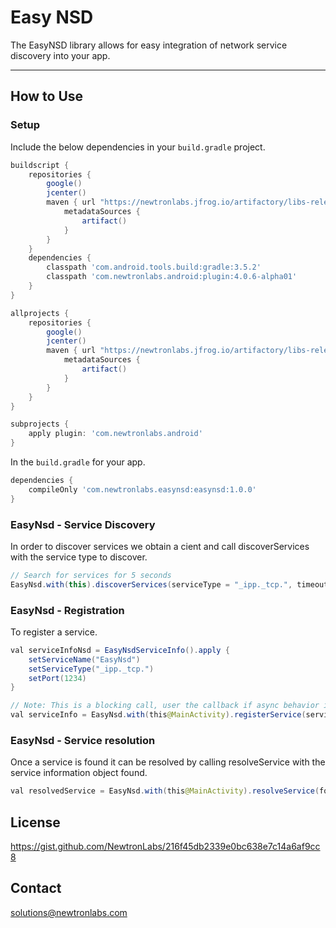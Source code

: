 # Easy NSD

The EasyNSD library allows for easy integration of network service discovery into your app. 

----


## How to Use 

### Setup

Include the below dependencies in your `build.gradle` project.

```gradle
buildscript {
    repositories {
        google()
        jcenter()
        maven { url "https://newtronlabs.jfrog.io/artifactory/libs-release-local"
            metadataSources {
                artifact()
            }
        }
    }
    dependencies {
        classpath 'com.android.tools.build:gradle:3.5.2'
        classpath 'com.newtronlabs.android:plugin:4.0.6-alpha01'
    }
}

allprojects {
    repositories {
        google()
        jcenter()
        maven { url "https://newtronlabs.jfrog.io/artifactory/libs-release-local"
            metadataSources {
                artifact()
            }
        }
    }
}

subprojects {
    apply plugin: 'com.newtronlabs.android'
}
```

In the `build.gradle` for your app.

```gradle
dependencies {
    compileOnly 'com.newtronlabs.easynsd:easynsd:1.0.0'
}
```


### EasyNsd - Service Discovery
In order to discover services we obtain a cient and call discoverServices with the service type to discover.

```java
// Search for services for 5 seconds
EasyNsd.with(this).discoverServices(serviceType = "_ipp._tcp.", timeout = 5 * 1000L).await()
```

### EasyNsd - Registration
To register a service.

```java
val serviceInfoNsd = EasyNsdServiceInfo().apply {
    setServiceName("EasyNsd")
    setServiceType("_ipp._tcp.")
    setPort(1234)
}

// Note: This is a blocking call, user the callback if async behavior is desired.
val serviceInfo = EasyNsd.with(this@MainActivity).registerService(serviceInfoNsd).await()
```
### EasyNsd - Service resolution
Once a service is found it can be resolved by calling resolveService with the service information object found.
```java
val resolvedService = EasyNsd.with(this@MainActivity).resolveService(foundServiceInfoNsd).await()
```

## License
https://gist.github.com/NewtronLabs/216f45db2339e0bc638e7c14a6af9cc8


## Contact

solutions@newtronlabs.com

